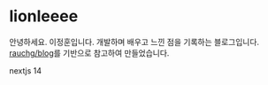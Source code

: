 # lionleeee

안녕하세요. 이정훈입니다. 개발하며 배우고 느낀 점을 기록하는 블로그입니다.
[rauchg/blog](https://github.com/rauchg/blog)를 기반으로 참고하여 만들었습니다.

nextjs 14
